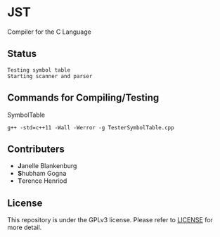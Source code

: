 # JST
Compiler for the C Language

## Status
```
Testing symbol table
Starting scanner and parser
```

## Commands for Compiling/Testing
SymbolTable 
```
g++ -std=c++11 -Wall -Werror -g TesterSymbolTable.cpp
```

## Contributers
- **J**anelle Blankenburg
- **S**hubham Gogna
- **T**erence Henriod

## License
This repository is under the GPLv3 license. Please refer to [LICENSE](https://github.com/s-gogna/JST/blob/master/LICENSE) for more detail.
